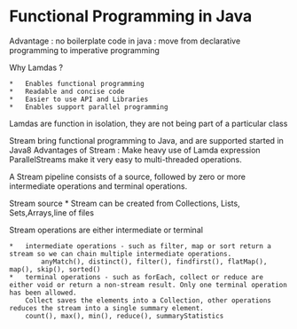 # Functional Programming in Java

Advantage   :   no boilerplate code in java
            :   move from declarative programming to imperative programming

Why Lamdas ?

    *   Enables functional programming
    *   Readable and concise code
    *   Easier to use API and Libraries
    *   Enables support parallel programming

Lamdas are function in isolation, they are not being part of a particular class 

Stream bring functional programming to Java, and are supported started in Java8
Advantages of Stream : 
    Make heavy use of Lamda expression
    ParallelStreams make it very easy to multi-threaded operations.

A Stream pipeline consists of a source, followed by zero or more intermediate operations and terminal operations.

Stream source
    *   Stream can be created from Collections, Lists, Sets,Arrays,line of files

Stream operations are either intermediate or terminal

    *   intermediate operations - such as filter, map or sort return a stream so we can chain multiple intermediate operations.
            anyMatch(), distinct(), filter(), findfirst(), flatMap(), map(), skip(), sorted()
    *   terminal operations - such as forEach, collect or reduce are either void or return a non-stream result. Only one terminal operation has been allowed.
        Collect saves the elements into a Collection, other operations reduces the stream into a single summary element.
        count(), max(), min(), reduce(), summaryStatistics
